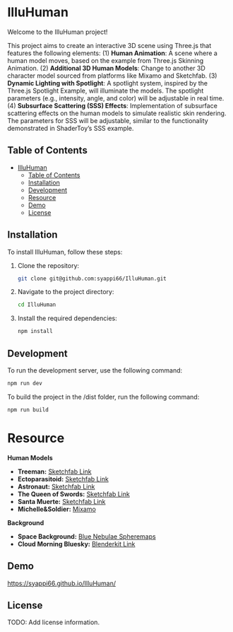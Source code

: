 # IlluHuman

Welcome to the IlluHuman project!

This project aims to create an interactive 3D scene using Three.js that features the following elements:
(1) **Human Animation**: A scene where a human model moves, based on the example from Three.js Skinning Animation.
(2) **Additional 3D Human Models**: Change to another 3D character model sourced from platforms like Mixamo and Sketchfab.
(3) **Dynamic Lighting with Spotlight**: A spotlight system, inspired by the Three.js Spotlight Example, will illuminate the models. The spotlight parameters (e.g., intensity, angle, and color) will be adjustable in real time.
(4) **Subsurface Scattering (SSS) Effects**: Implementation of subsurface scattering effects on the human models to simulate realistic skin rendering. The parameters for SSS will be adjustable, similar to the functionality demonstrated in ShaderToy’s SSS example.

## Table of Contents

- [IlluHuman](#illuhuman)
  - [Table of Contents](#table-of-contents)
  - [Installation](#installation)
  - [Development](#development)
  - [Resource](#resource)
  - [Demo](#demo)
  - [License](#license)


## Installation

To install IlluHuman, follow these steps:

1. Clone the repository:

    ```bash
    git clone git@github.com:syappi66/IlluHuman.git
    ```

2. Navigate to the project directory:

    ```bash
    cd IlluHuman
    ```

3. Install the required dependencies:

    ```bash
    npm install
    ```

## Development

To run the development server, use the following command:
```bash
npm run dev
```
To build the project in the /dist folder, run the following command:
```bash
npm run build
```

# Resource

<strong>Human Models</strong>
- **Treeman:** [Sketchfab Link](https://skfb.ly/6ByIz)
- **Ectoparasitoid:** [Sketchfab Link](https://skfb.ly/p7YON)
- **Astronaut:** [Sketchfab Link](https://skfb.ly/o9nHu)
- **The Queen of Swords:** [Sketchfab Link](https://skfb.ly/6YZNJ)
- **Santa Muerte:** [Sketchfab Link](https://skfb.ly/prVXB)
- **Michelle&Soldier:** [Mixamo](https://www.mixamo.com/)

<strong>Background</strong>
- **Space Background:** [Blue Nebulae Spheremaps](https://www.spacespheremaps.com/blue-nebulae-spheremaps/)
- **Cloud Morning Bluesky:** [Blenderkit Link](https://www.blenderkit.com/asset-gallery-detail/ce9a011a-a4dc-44e6-b462-17c8adbb0335/)

## Demo

https://syappi66.github.io/IlluHuman/

## License

TODO: Add license information.

